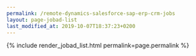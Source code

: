 ```yaml
---
permalink: /remote-dynamics-salesforce-sap-erp-crm-jobs
layout: page-jobad-list
last_modified_at: 2019-10-07T18:37:23+0200
---
```

{% include render_jobad_list.html permalink=page.permalink %}
